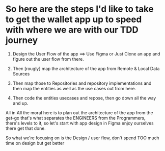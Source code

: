 # So here are the steps I'd like to take to get the wallet app up to speed with where we are with our TDD journey

1. Design the User Flow of the app ==> Use Figma or Just Clone an app
                                       and figure out the user flow
                                       from there.

2. Then [rougly] map the architecture of the app from Remote & Local Data Sources
3. Then map those to Repositories and repository implementations and then map the entities as well as the use cases out from here.
4. Then code the entities usecases and repose, then go down all the way and up.

All in All the moral here is to plan out the architecture of the app from the get-go that's what separates the ENGINEERS from the Programmers, there's levels to it, so let's start with app design in Figma enjoy ourselves there get that done.

So what we're focusing on is the Design / user flow, don't spend TOO much time on design but get better

